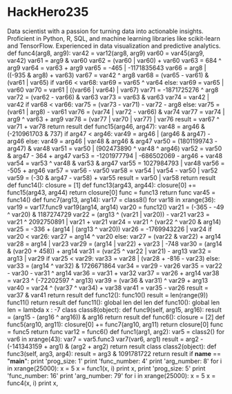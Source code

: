 # HackHero235
Data scientist with a passion for turning data into actionable insights. Proficient in Python, R, SQL, and machine learning libraries like scikit-learn and TensorFlow. Experienced in data visualization and predictive analytics.
def func4(arg8, arg9):
    var42 = var12(arg8, arg9)
    var60 = var45(arg9, var42)
    var61 = arg9 & var60
    var62 = (var60 | var60) + var60
    var63 = 684 ^ arg9
    var64 = var63 + arg9
    var65 = -465 | -1171835643
    var66 = arg8 | ((-935 & arg8) + var63)
    var67 = var42 ^ arg8
    var68 = (var65 - var61) & (var61 | var65)
    if var66 < var68:
        var69 = var65 ^ var64
    else:
        var69 = var65 | var60
    var70 = var61 | ((var66 | var64) | var67)
    var71 = -1871725276 ^ arg8
    var72 = (var62 - var66) & var63
    var73 = var63 & var63
    var74 = var42 | var42
    if var68 < var66:
        var75 = (var73 - var71) - var72 - arg8
    else:
        var75 = (var61 | arg8) - var61
    var76 = (var74 | var72 - var66) & var74
    var77 = var74 | arg9 ^ var63 + arg9
    var78 = (var77 | var70 | var77) | var76
    result = var67 ^ var71 + var78
    return result
def func15(arg46, arg47):
    var48 = arg46 & (-210961703 & 737)
    if arg47 < arg46:
        var49 = arg46 | (arg46 & arg47) - arg46
    else:
        var49 = arg46 | var48 & arg46 & arg47
    var50 = (1801199743 - arg47) & var48
    var51 = var50 | (902473890 ^ var48 ^ arg46)
    var52 = var50 & arg47 - 364 + arg47
    var53 = -1201977794 | -686502069 - arg46 + var48
    var54 = var53 ^ var48 & var53 & arg47
    var55 = 1027984793 | var48
    var56 = -505 + arg46
    var57 = var56 - var50
    var58 = var54 | var54 - var50 | var52
    var59 = (-30 & arg47 - var58) + var55
    result = var50 | var58
    return result
def func14():
    closure = [1]
    def func13(arg43, arg44):
        closure[0] += func15(arg43, arg44)
        return closure[0]
    func = func13
    return func
var45 = func14()
def func7(arg13, arg14):
    var17 = class8()
    for var18 in xrange(36):
        var19 = var17.func9
        var19(arg14, arg14)
    var20 = func12()
    var21 = (-365 - -49 ^ var20) & 1187274729
    var22 = (arg13 ^ (var21 | var20)) - var21
    var23 = var21 ^ 2092750891 | var21 + var21
    var24 = var21 ^ (var22 ^ var20 & arg14)
    var25 = -336 + (arg14 | (arg13 ^ var20))
    var26 = -1769943226 | var24
    if var20 < var26:
        var27 = arg14 ^ var20
    else:
        var27 = (var22 & var22) + arg14
    var28 = arg14 | var23
    var29 = (arg14 | var22) + var23 | -748
    var30 = (arg14 & (var20 + 458)) + arg14
    var31 = (var25 ^ var22 | var21) - arg13
    var32 = arg13 | var29
    if var25 < var29:
        var33 = var28 | (var28 + -816 - var23)
    else:
        var33 = (arg14 ^ var32) & 1726671864
    var34 = var29 - var26
    var35 = var22 - var30 - var31 ^ arg14
    var36 = var31 + var32
    var37 = var26 + arg14
    var38 = var23 ^ (-72202597 ^ arg13)
    var39 = (var36 & var31) ^ var29 + arg13
    var40 = var24 ^ (var37 ^ var34) + var38
    var41 = var35 - var26
    result = var37 & var41
    return result
def func12():
    func10()
    result = len(range(9))
    func11()
    return result
def func11():
    global len
    del len
def func10():
    global len
    len = lambda x : -7
class class8(object):
    def func9(self, arg15, arg16):
        result = (arg15 - (arg16 ^ arg16)) & arg16
        return result
def func6():
    closure = [2]
    def func5(arg10, arg11):
        closure[0] += func7(arg10, arg11)
        return closure[0]
    func = func5
    return func
var12 = func6()
def func1(arg1, arg2):
    var5 = class2()
    for var6 in xrange(43):
        var7 = var5.func3
        var7(var6, arg1)
    result = arg2 - (-141343159 + arg1) & (arg2 + arg2)
    return result
class class2(object):
    def func3(self, arg3, arg4):
        result = arg3 & 1091781722
        return result
if __name__ == "__main__":
    print 'prog_size: 1'
    print 'func_number: 4'
    print 'arg_number: 8'
    for i in xrange(25000):
        x = 5
        x = func1(x, i)
        print x,
    print 'prog_size: 5'
    print 'func_number: 16'
    print 'arg_number: 79'
    for i in xrange(25000):
        x = 5
        x = func4(x, i)
        print x,
